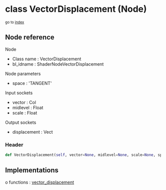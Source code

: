 # class VectorDisplacement (Node)

<sub>go to [index](/docs/index.md)</sub>

## Node reference

Node
 - Class name : VectorDisplacement
 - bl_idname : ShaderNodeVectorDisplacement

Node parameters
 - space : 'TANGENT'

Input sockets
 - vector : Col
 - midlevel : Float
 - scale : Float

Output sockets
 - displacement : Vect

### Header

``` python
def VectorDisplacement(self, vector=None, midlevel=None, scale=None, space='TANGENT', node_label=None, node_color=None):
```

## Implementations

o functions : [vector_displacement](/docs/Shader_classes/GLOBAL.md#vector_displacement)

